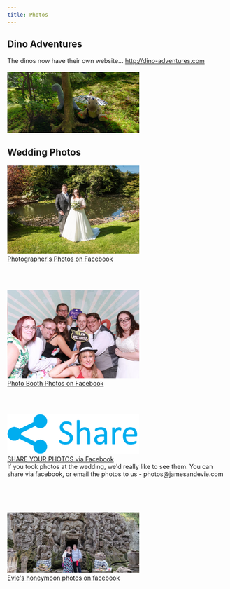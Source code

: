 ```yaml
---
title: Photos
---
```


<h2>Dino Adventures</h2>
<p>
The dinos now have their own website... <a href = "http://dino-adventures.com">http://dino-adventures.com</a>

<br />
<a href = "http://dino-adventures.com" class = "photoLink">
	<br /><img style = "max-width: 60%" src = "resources/images/dinoHoneymoon.jpg" />
	
</a>
</p>


<h2>Wedding Photos</h2>

<a href = "https://www.facebook.com/jwread/media_set?set=a.10157843117463914&type=3&" class = "photoLink">
	<img style = "max-width: 60%" src = "resources/images/justmarried.jpg" />
	<br />Photographer's Photos on Facebook</a>

<br /><br />

<a href = "https://www.facebook.com/jwread/media_set?set=a.10157843164143914&type=3&" class = "photoLink">
	<img style = "max-width: 60%" src = "resources/images/photobooth.JPG" />
	<br />Photo Booth Photos on Facebook</a>

<br /><br />

<a href = "https://www.facebook.com/jwread/media_set?set=a.10157843103953914&type=3" class = "photoLink">
	<img style = "max-width: 60%" src = "resources/images/share.png" />
	<br />SHARE YOUR PHOTOS via Facebook</a>
	<br />If you took photos at the wedding, we'd really like to see them. You can share via facebook, or email the photos to us - photos@jamesandevie.com

<br /><br />

<a href = "https://www.facebook.com/bonnie.e.gifford/media_set?set=a.10156429463747882&type=3" class = "photoLink">
	<br /><img style = "max-width: 60%" src = "resources/images/honeymoon.jpg" />
	<br />Evie's honeymoon photos on facebook
</a>

<br /><br />

<br /><br />


